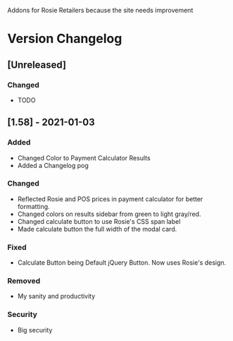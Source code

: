 Addons for Rosie Retailers because the site needs improvement


# Version Changelog

## [Unreleased]

### Changed

- TODO

## [1.58] - 2021-01-03

### Added

- Changed Color to Payment Calculator Results
- Added a Changelog pog

### Changed

- Reflected Rosie and POS prices in payment calculator for better formatting.
- Changed colors on results sidebar from green to light gray/red.
- Changed calculate button to use Rosie's CSS span label
- Made calculate button the full width of the modal card.

### Fixed

- Calculate Button being Default jQuery Button. Now uses Rosie's design.

### Removed

- My sanity and productivity

### Security

- Big security
